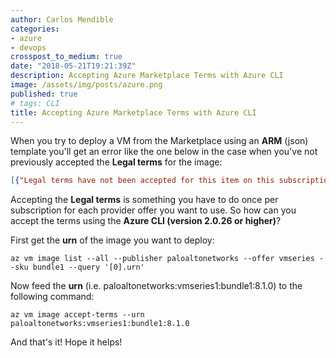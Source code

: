 ```yaml
---
author: Carlos Mendible
categories:
- azure
- devops
crosspost_to_medium: true
date: "2018-05-21T19:21:39Z"
description: Accepting Azure Marketplace Terms with Azure CLI
image: /assets/img/posts/azure.png
published: true
# tags: CLI
title: Accepting Azure Marketplace Terms with Azure CLI
---
```


When you try to deploy a VM from the Marketplace using an **ARM** (json) template you'll get an error like the one below in the case when you've not previously accepted the **Legal terms** for the image:

``` json
[{"Legal terms have not been accepted for this item on this subscription. To accept terms using Powershell..."}]
```

Accepting the **Legal terms** is something you have to do once per subscription for each provider offer you want to use. So how can you accept the terms using the **Azure CLI (version 2.0.26 or higher)**?

First get the **urn** of the image you want to deploy:

``` shell
az vm image list --all --publisher paloaltonetworks --offer vmseries --sku bundle1 --query '[0].urn'
```

Now feed the **urn** (i.e. paloaltonetworks:vmseries1:bundle1:8.1.0) to the following command:

``` shell
az vm image accept-terms --urn paloaltonetworks:vmseries1:bundle1:8.1.0
```

And that's it! Hope it helps!

